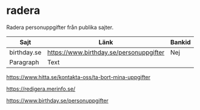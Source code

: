 # radera
Radera personuppgifter från publika sajter.

| Sajt              | Länk                                                        | Bankid  |
| -----------       | -----------                                                 | ------- |
| birthday.se       | https://www.birthday.se/personuppgifter                     | Nej     |
| Paragraph         | Text                                                        |         |




https://www.hitta.se/kontakta-oss/ta-bort-mina-uppgifter

https://redigera.merinfo.se/

https://www.birthday.se/personuppgifter
